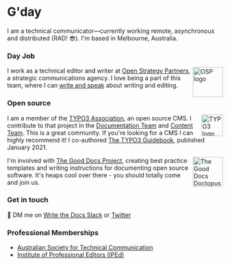 # G'day

I am a technical communicator—currently working remote, asynchronous and distributed (RAD! 😎). I'm based in Melbourne, Australia.

### Day Job
<img src="https://flicstar.com/assets/images/pages/osplogo.jpg" alt="OSP logo" align="right" width="70px"/>

I work as a technical editor and writer at [Open Strategy Partners](https://openstrategypartners.com/), a strategic communications agency. I love being a part of this team, where I can [write and speak](https://openstrategypartners.com/how-we-write-and-edit-at-osp-podcast-s1e1) about writing and editing.  


### Open source

<img src="https://flicstar.com/assets/images/pages/typo3logo.png" alt="TYPO3 logo" align="right" width="50px"/>

I am a member of the [TYPO3 Association](https://typo3.org/), an open source CMS. I contribute to that project in the [Documentation Team](https://typo3.org/community/teams/documentation) and [Content Team](https://typo3.org/community/teams/content). This is a great community. If you're looking for a CMS I can highly recommend it! I co-authored [The TYPO3 Guidebook](https://www.apress.com/gp/book/9781484265246), published January 2021.

<img src="https://flicstar.com/assets/images/pages/doctopus.png" alt="The Good Docs Doctopus" align="right" width="70px"/>

I'm involved with [The Good Docs Project](https://thegooddocsproject.dev/), creating best practice templates and writing instructions for documenting open source software. It's heaps cool over there - you should totally come and join us.

### Get in touch

💬 DM me on [Write the Docs Slack](https://www.writethedocs.org/slack/) or [Twitter](https://twitter.com/flicstar_)

### Professional Memberships

* [Australian Society for Technical Communication](https://www.astc.org.au/)
* [Institute of Professional Editors (IPEd)](https://www.iped-editors.org/)
